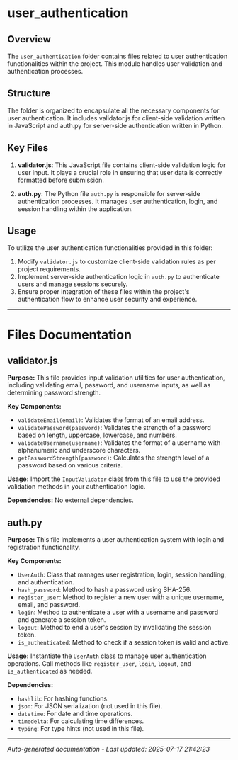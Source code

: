 # user_authentication

## Overview
The `user_authentication` folder contains files related to user authentication functionalities within the project. This module handles user validation and authentication processes.

## Structure
The folder is organized to encapsulate all the necessary components for user authentication. It includes validator.js for client-side validation written in JavaScript and auth.py for server-side authentication written in Python.

## Key Files
1. **validator.js**: This JavaScript file contains client-side validation logic for user input. It plays a crucial role in ensuring that user data is correctly formatted before submission.
   
2. **auth.py**: The Python file `auth.py` is responsible for server-side authentication processes. It manages user authentication, login, and session handling within the application.

## Usage
To utilize the user authentication functionalities provided in this folder:
1. Modify `validator.js` to customize client-side validation rules as per project requirements.
2. Implement server-side authentication logic in `auth.py` to authenticate users and manage sessions securely.
3. Ensure proper integration of these files within the project's authentication flow to enhance user security and experience.

---

# Files Documentation

## validator.js

**Purpose:** This file provides input validation utilities for user authentication, including validating email, password, and username inputs, as well as determining password strength.

**Key Components:**
- `validateEmail(email)`: Validates the format of an email address.
- `validatePassword(password)`: Validates the strength of a password based on length, uppercase, lowercase, and numbers.
- `validateUsername(username)`: Validates the format of a username with alphanumeric and underscore characters.
- `getPasswordStrength(password)`: Calculates the strength level of a password based on various criteria.

**Usage:** Import the `InputValidator` class from this file to use the provided validation methods in your authentication logic.

**Dependencies:** No external dependencies.

## auth.py

**Purpose:** This file implements a user authentication system with login and registration functionality.

**Key Components:**
- `UserAuth`: Class that manages user registration, login, session handling, and authentication.
- `hash_password`: Method to hash a password using SHA-256.
- `register_user`: Method to register a new user with a unique username, email, and password.
- `login`: Method to authenticate a user with a username and password and generate a session token.
- `logout`: Method to end a user's session by invalidating the session token.
- `is_authenticated`: Method to check if a session token is valid and active.

**Usage:** Instantiate the `UserAuth` class to manage user authentication operations. Call methods like `register_user`, `login`, `logout`, and `is_authenticated` as needed.

**Dependencies:** 
- `hashlib`: For hashing functions.
- `json`: For JSON serialization (not used in this file).
- `datetime`: For date and time operations.
- `timedelta`: For calculating time differences.
- `typing`: For type hints (not used in this file).

---
*Auto-generated documentation - Last updated: 2025-07-17 21:42:23*
